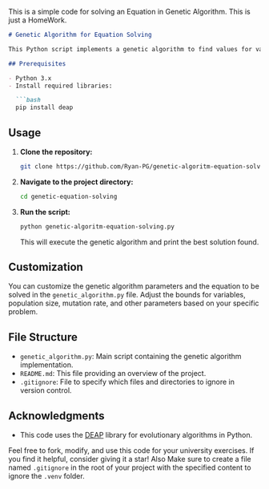 This is a simple code for solving an Equation in Genetic Algorithm. 
This is just a HomeWork. 
```markdown
# Genetic Algorithm for Equation Solving

This Python script implements a genetic algorithm to find values for variables (a, b, c, d) that satisfy the equation `a + 2b + 3c + 4d - 30 = 0`.

## Prerequisites

- Python 3.x
- Install required libraries:

  ```bash
  pip install deap
  ```

## Usage

1. **Clone the repository:**

   ```bash
   git clone https://github.com/Ryan-PG/genetic-algoritm-equation-solving.git
   ```

2. **Navigate to the project directory:**

   ```bash
   cd genetic-equation-solving
   ```

3. **Run the script:**

   ```bash
   python genetic-algoritm-equation-solving.py
   ```

   This will execute the genetic algorithm and print the best solution found.

## Customization

You can customize the genetic algorithm parameters and the equation to be solved in the `genetic_algorithm.py` file. Adjust the bounds for variables, population size, mutation rate, and other parameters based on your specific problem.

## File Structure

- `genetic_algorithm.py`: Main script containing the genetic algorithm implementation.
- `README.md`: This file providing an overview of the project.
- `.gitignore`: File to specify which files and directories to ignore in version control.

## Acknowledgments

- This code uses the [DEAP](https://github.com/DEAP/deap) library for evolutionary algorithms in Python.

Feel free to fork, modify, and use this code for your university exercises. If you find it helpful, consider giving it a star!
Also Make sure to create a file named `.gitignore` in the root of your project with the specified content to ignore the `.venv` folder.
```
